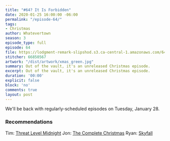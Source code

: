 ```yaml
---
title: "#64? It Is Forbidden"
date: 2020-01-25 16:00:00 -06:00
permalink: "/episode-64/"
tags:
- Christmas
author: Whatevertown
season: 3
episode_type: full
episode: 64
file: https://lodgment-remark-slipshod.s3.ca-central-1.amazonaws.com/64.mp3
stitcher: 66850567
artwork: "/dist/artwork/xmas_green.jpg"
summary: Out of the vault, it's an unreleased Christmas episode.
excerpt: Out of the vault, it's an unreleased Christmas episode.
duration: '00:00'
explicit: false
block: 'no'
comments: true
layout: post
---
```


We'll be back with regularly-scheduled episodes on Tuesday, January 28.

### Recommendations
Tim: [Threat Level Midnight](https://www.youtube.com/watch?v=7iPyz6Yqwl4)
Jon: [The Complete Christmas](https://www.earios.net/the-complete-christmas)
Ryan: [Skyfall](https://letterboxd.com/film/skyfall/)